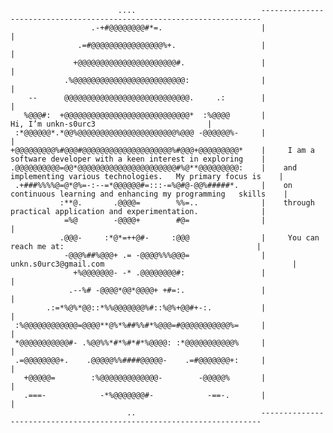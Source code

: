                             ....                            ----------------------------------------------------------------------
                      .-+#@@@@@@@@#*=.                      |                                                                    |
                   .=#@@@@@@@@@@@@@@@@%+.                   |                                                                    |
                  +@@@@@@@@@@@@@@@@@@@@@@#.                 |                                                                    |
                .%@@@@@@@@@@@@@@@@@@@@@@@@@:                |                                                                    |
        --      @@@@@@@@@@@@@@@@@@@@@@@@@@@@.     .:        |                                                                    |
       %@@@#:  +@@@@@@@@@@@@@@@@@@@@@@@@@@@@*  :%@@@@       |                        Hi, I’m unkn-s0urc3                         |
     :*@@@@@@*.*@@%@@@@@@@@@@@@@@@@@@@@@@%@@@ -@@@@@@%-     |                                                                    |
    +@@@@@@@@@%#@@@#@@@@@@@@@@@@@@@@@@@@%#@@@+@@@@@@@@@*    |     I am a software developer with a keen interest in exploring    |
    .@@@@@@@@@@=@@*@@@@@@@@@@@@@@@@@@@@@@#%@**@@@@@@@@@:    |    and implementing various technologies.   My primary focus is    |
     .+###%%%%@=@*@%=-:--=*@@@@@@#=:::-=%@#@-@@%#####*.     |    on continuous learning and enhancing my programming   skills    |
               :**@.       .@@@@=        %%=..              |    through practical application and experimentation.              |
                =%@        -@@@@+        #@=                |                                                                    |
               .@@@-     :*@*=++@#-     :@@@                |     You can reach me at:                                           |
                -@@@%##%@@@+ .= -@@@@%%%@@@=                |     unkn.s0urc3@gmail.com                                          |
                  +%@@@@@@@- -* .@@@@@@@@#:                 |                                                                    |
                 .--%# -@@@@*@@*@@@@+ +#=:.                 |                                                                    |
            .:=*%@%*@@::*%%@@@@@@@%#::%@%+@@#+-:.           |                                                                    |
     :%@@@@@@@@@@@@=@@@@**@%*%##%%#*%@@@=#@@@@@@@@@@@%=     |                                                                    |
     *@@@@@@@@@@@#- .%@@%%*#*%#*#*%@@@@: :*@@@@@@@@@@@%     |                                                                    |
     .=@@@@@@@@+.    .@@@@@%%####@@@@@-    .=#@@@@@@@+:     |                                                                    |
       +@@@@@=        :%@@@@@@@@@@@@@-        -@@@@@%       |                                                                    |
       .===-            -*%@@@@@@@#-            -==-.       |                                                                    |
                              ..                            ----------------------------------------------------------------------
